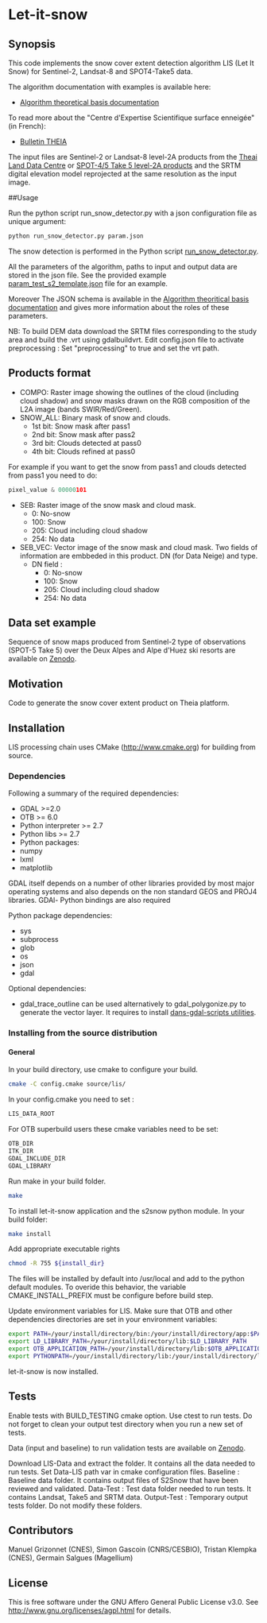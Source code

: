 # Let-it-snow
## Synopsis

This code implements the snow cover extent detection algorithm LIS (Let It Snow) for Sentinel-2, Landsat-8 and SPOT4-Take5 data.

The algorithm documentation with examples is available here:

* [Algorithm theoretical basis documentation](http://tully.ups-tlse.fr/grizonnet/let-it-snow/blob/master/doc/tex/ATBD_CES-Neige.pdf)

To read more about the "Centre d'Expertise Scientifique surface enneigée" (in French):

* [Bulletin THEIA](https://www.theia-land.fr/sites/default/files/imce/BulletinTHEIA3.pdf#page=10)

The input files are Sentinel-2 or Landsat-8 level-2A products from the [Theai Land Data Centre](https://theia.cnes.fr/) or [SPOT-4/5 Take 5 level-2A products](https://spot-take5.org) and the SRTM digital elevation model reprojected at the same resolution as the input image.

##Usage

Run the python script run_snow_detector.py with a json configuration file as unique argument:

```bash
python run_snow_detector.py param.json
```
The snow detection is performed in the Python script [run_snow_detector.py](app/run_snow_detector.py).

All the parameters of the algorithm, paths to input and output data are stored in the json file. See the provided example [param_test_s2_template.json](tes/param_test_s2_template.json) file for an example.

Moreover The JSON schema is available in the [Algorithm theoritical basis documentation](doc/tex/ATBD_CES-Neige.tex) and gives more information about the roles of these parameters.

NB: To build DEM data download the SRTM files corresponding to the study area and build the .vrt using gdalbuildvrt. Edit config.json file to activate preprocessing : Set "preprocessing" to true and set the vrt path.


## Products format

* COMPO: Raster image showing the outlines of the cloud (including cloud shadow) and snow masks drawn on the RGB composition of the L2A image (bands SWIR/Red/Green).
* SNOW_ALL: Binary mask of snow and clouds.
  * 1st bit: Snow mask after pass1
  * 2nd bit: Snow mask after pass2
  * 3rd bit: Clouds detected at pass0
  * 4th bit: Clouds refined  at pass0

For example if you want to get the snow from pass1 and clouds detected from pass1 you need to do:
```python
pixel_value & 00000101
```
* SEB: Raster image of the snow mask and cloud mask.
  * 0: No-snow
  * 100: Snow
  * 205: Cloud including cloud shadow
  * 254: No data
* SEB_VEC: Vector image of the snow mask and cloud mask. Two fields of information are embbeded in this product. DN (for Data Neige) and type.
  * DN field :
     * 0: No-snow
     * 100: Snow
     * 205: Cloud including cloud shadow
     * 254: No data

## Data set example

Sequence of snow maps produced from Sentinel-2 type of observations (SPOT-5 Take 5) over the Deux Alpes and Alpe d'Huez ski resorts are available on [Zenodo](http://doi.org/10.5281/zenodo.159563).

## Motivation

Code to generate the snow cover extent product on Theia platform.

## Installation

LIS processing chain uses CMake (http://www.cmake.org) for building from source.

### Dependencies

Following a summary of the required dependencies: 

* GDAL >=2.0
* OTB >= 6.0
* Python interpreter >= 2.7
* Python libs >= 2.7
* Python packages:
* numpy
* lxml
* matplotlib

GDAL itself depends on a number of other libraries provided by most major operating systems and also depends on the non standard GEOS and PROJ4 libraries. GDAl- Python bindings are also required

Python package dependencies:

* sys
* subprocess
* glob
* os
* json
* gdal

Optional dependencies:

* gdal_trace_outline can be used alternatively to gdal_polygonize.py to generate the vector layer. It requires to install [dans-gdal-scripts utilities](https://github.com/gina-alaska/dans-gdal-scripts).

### Installing from the source distribution

#### General

In your build directory, use cmake to configure your build.
```bash
cmake -C config.cmake source/lis/
```
In your config.cmake you need to set :
```bash
LIS_DATA_ROOT
```
For OTB superbuild users these cmake variables need to be set:
```bash
OTB_DIR
ITK_DIR
GDAL_INCLUDE_DIR
GDAL_LIBRARY
```
Run make in your build folder.
```bash
make
```
To install let-it-snow application and the s2snow python module.
In your build folder:
```bash
make install
```

Add appropriate executable rights
```bash
chmod -R 755 ${install_dir}
```

The files will be installed by default into /usr/local and add to the python default modules.
To overide this behavior, the variable CMAKE_INSTALL_PREFIX must be configure before build step.

Update environment variables for LIS. Make sure that OTB and other dependencies directories are set in your environment variables:
```bash
export PATH=/your/install/directory/bin:/your/install/directory/app:$PATH
export LD_LIBRARY_PATH=/your/install/directory/lib:$LD_LIBRARY_PATH
export OTB_APPLICATION_PATH=/your/install/directory/lib:$OTB_APPLICATION_PATH
export PYTHONPATH=/your/install/directory/lib:/your/install/directory/lib/python2.7/site-packages:$PYTHONPATH
```
let-it-snow is now installed.

## Tests

Enable tests with BUILD_TESTING cmake option. Use ctest to run tests. Do not forget to clean your output test directory when you run a new set of tests.

Data (input and baseline) to run validation tests are available on [Zenodo](http://doi.org/10.5281/zenodo.166511).

Download LIS-Data and extract the folder. It contains all the data needed to run tests. Set Data-LIS path var in cmake configuration files.
Baseline : Baseline data folder. It contains output files of S2Snow that have been reviewed and validated.
Data-Test : Test data folder needed to run tests. It contains Landsat, Take5 and SRTM data.
Output-Test : Temporary output tests folder.
Do not modify these folders.

## Contributors

Manuel Grizonnet (CNES), Simon Gascoin (CNRS/CESBIO), Tristan Klempka (CNES), Germain Salgues (Magellium)

## License

This is free software under the GNU Affero General Public License v3.0. See
http://www.gnu.org/licenses/agpl.html for details.
